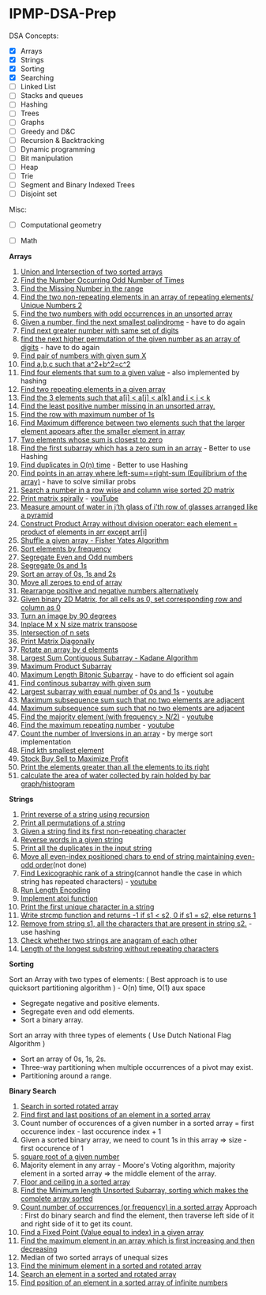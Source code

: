 # IPMP-DSA-Prep

DSA Concepts:

- [x] Arrays
- [x] Strings
- [x] Sorting
- [x] Searching
- [ ] Linked List
- [ ] Stacks and queues
- [ ] Hashing
- [ ] Trees
- [ ] Graphs
- [ ] Greedy and D&C
- [ ] Recursion & Backtracking
- [ ] Dynamic programming
- [ ] Bit manipulation
- [ ] Heap
- [ ] Trie
- [ ] Segment and Binary Indexed Trees
- [ ] Disjoint set

Misc: 
- [ ] Computational geometry
- [ ] Math


**Arrays** 

1. [Union and Intersection of two sorted arrays](https://www.geeksforgeeks.org/union-and-intersection-of-two-sorted-arrays-2/)
2. [Find the Number Occurring Odd Number of Times](https://www.geeksforgeeks.org/find-the-number-occurring-odd-number-of-times/)
3. [Find the Missing Number in the range](https://www.geeksforgeeks.org/find-the-missing-number/)
4. [Find the two non-repeating elements in an array of repeating elements/ Unique Numbers 2](https://www.geeksforgeeks.org/find-two-non-repeating-elements-in-an-array-of-repeating-elements/)
5. [Find the two numbers with odd occurrences in an unsorted array](https://www.geeksforgeeks.org/find-the-two-numbers-with-odd-occurences-in-an-unsorted-array/)
6. [Given a number, find the next smallest palindrome](https://www.geeksforgeeks.org/given-a-number-find-next-smallest-palindrome-larger-than-this-number/) - have to do again
7. [Find next greater number with same set of digits](https://www.geeksforgeeks.org/find-next-greater-number-set-digits/)
8. [find the next higher permutation of the given number as an array of digits](https://practice.geeksforgeeks.org/problems/next-permutation5226/1) - have to do again
9. [Find pair of numbers with given sum X](https://www.geeksforgeeks.org/given-an-array-a-and-a-number-x-check-for-pair-in-a-with-sum-as-x/)
10. [Find a,b,c such that a^2+b^2=c^2](https://www.geeksforgeeks.org/count-number-of-triplet-pairs-a-b-c-such-that-a2-b2-c2-and-1/)
11. [Find four elements that sum to a given value](https://www.geeksforgeeks.org/find-four-elements-that-sum-to-a-given-value-set-2/) - also implemented by hashing
12. [Find two repeating elements in a given array](https://www.geeksforgeeks.org/find-the-two-repeating-elements-in-a-given-array/)
13. [Find the 3 elements such that a[i] < a[j] < a[k] and i < j < k](https://www.geeksforgeeks.org/find-a-sorted-subsequence-of-size-3-in-linear-time/)
14. [Find the least positive number missing in an unsorted array.](https://www.geeksforgeeks.org/find-the-smallest-positive-number-missing-from-an-unsorted-array/)
15. [Find the row with maximum number of 1s](https://www.geeksforgeeks.org/find-the-row-with-maximum-number-1s/)
16. [Find Maximum difference between two elements such that the larger element appears after the smaller element in array](https://www.geeksforgeeks.org/maximum-difference-between-two-elements/)
17. [Two elements whose sum is closest to zero](https://www.geeksforgeeks.org/two-elements-whose-sum-is-closest-to-zero/)
18. [Find the first subarray which has a zero sum in an array](https://www.geeksforgeeks.org/find-if-there-is-a-subarray-with-0-sum/) - Better to use Hashing 
19. [Find duplicates in O(n) time](https://www.geeksforgeeks.org/find-duplicates-in-on-time-and-constant-extra-space/) - Better to use Hashing
20. [Find points in an array where left-sum==right-sum (Equilibrium of the array)](https://www.geeksforgeeks.org/equilibrium-index-of-an-array/) - have to solve similiar probs
21. [Search a number in a row wise and column wise sorted 2D matrix](https://www.geeksforgeeks.org/search-in-row-wise-and-column-wise-sorted-matrix/)
22. [Print matrix spirally](https://www.geeksforgeeks.org/print-a-given-matrix-in-spiral-form/) - [youTube](https://www.youtube.com/watch?v=TmweBVEL0I0)
23. [Measure amount of water in j’th glass of i’th row of glasses arranged like a pyramid](http://www.geeksforgeeks.org/find-water-in-a-glass/) 
24. [Construct Product Array without division operator: each element = product of elements in arr except arr[i]](https://www.geeksforgeeks.org/a-product-array-puzzle/)
25. [Shuffle a given array - Fisher Yates Algorithm](https://www.geeksforgeeks.org/shuffle-a-given-array-using-fisher-yates-shuffle-algorithm/)
26. [Sort elements by frequency](https://www.geeksforgeeks.org/sort-elements-by-frequency/)
27. [Segregate Even and Odd numbers](https://www.geeksforgeeks.org/segregate-even-and-odd-numbers/)
28. [Segregate 0s and 1s](https://www.geeksforgeeks.org/segregate-0s-and-1s-in-an-array-by-traversing-array-once/)
29. [Sort an array of 0s, 1s and 2s](https://www.geeksforgeeks.org/sort-an-array-of-0s-1s-and-2s/)
30. [Move all zeroes to end of array](http://www.geeksforgeeks.org/move-zeroes-end-array/)
31. [Rearrange positive and negative numbers alternatively](http://www.geeksforgeeks.org/rearrange-positive-and-negative-numbers-publish/)
32. [Given binary 2D Matrix, for all cells as 0, set corresponding row and column as 0](https://leetcode.com/problems/set-matrix-zeroes/)
33. [Turn an image by 90 degrees](https://www.geeksforgeeks.org/turn-an-image-by-90-degree/)
34. [Inplace M x N size matrix transpose](http://www.geeksforgeeks.org/inplace-m-x-n-size-matrix-transpose/)
35. [Intersection of n sets](http://www.geeksforgeeks.org/intersection-of-n-sets/)
36. [Print Matrix Diagonally](http://www.geeksforgeeks.org/print-matrix-diagonally/)
37. [Rotate an array by d elements](https://www.geeksforgeeks.org/array-rotation/)
38. [Largest Sum Contiguous Subarray - Kadane Algorithm](https://www.geeksforgeeks.org/largest-sum-contiguous-subarray/)
39. [Maximum Product Subarray](https://www.geeksforgeeks.org/maximum-product-subarray/)
40. [Maximum Length Bitonic Subarray](https://www.geeksforgeeks.org/maximum-length-bitonic-subarray/) - have to do efficient sol again
41. [Find continous subarray with given sum](https://www.geeksforgeeks.org/find-subarray-with-given-sum-in-array-of-integers/)
42. [Largest subarray with equal number of 0s and 1s](https://www.geeksforgeeks.org/largest-subarray-with-equal-number-of-0s-and-1s/) - [youtube](https://www.youtube.com/watch?v=9ZyLjjk536U)
43. [Maximum subsequence sum such that no two elements are adjacent](https://www.geeksforgeeks.org/maximum-sum-such-that-no-two-elements-are-adjacent/)
44. [Maximum subsequence sum such that no two elements are adjacent](http://www.geeksforgeeks.org/maximum-sum-such-that-no-two-elements-are-adjacent/)
45. [Find the majority element (with frequency > N/2)](https://www.geeksforgeeks.org/majority-element/) - [youtube](https://www.youtube.com/watch?v=n5QY3x_GNDg)
46. [Find the maximum repeating number](https://www.geeksforgeeks.org/find-the-maximum-repeating-number-in-ok-time/) - [youtube](https://www.youtube.com/watch?v=iiYc32-4ZJY)
47. [Count the number of Inversions in an array](https://www.geeksforgeeks.org/counting-inversions/) - by merge sort implementation
48. [Find kth smallest element](http://www.geeksforgeeks.org/k-largestor-smallest-elements-in-an-array/)
49. [Stock Buy Sell to Maximize Profit](https://www.geeksforgeeks.org/stock-buy-sell/)
50. [Print the elements greater than all the elements to its right](https://www.geeksforgeeks.org/leaders-in-an-array/)
51. [calculate the area of water collected by rain holded by bar graph/histogram](https://www.geeksforgeeks.org/trapping-rain-water/)


**Strings**

1. [Print reverse of a string using recursion](http://www.geeksforgeeks.org/reverse-a-string-using-recursion/)
2. [Print all permutations of a string](http://www.geeksforgeeks.org/write-a-c-program-to-print-all-permutations-of-a-given-string/)
3. [Given a string find its first non-repeating character](http://www.geeksforgeeks.org/given-a-string-find-its-first-non-repeating-character/)
4. [Reverse words in a given string](https://www.geeksforgeeks.org/reverse-words-in-a-given-string/)
5. [Print all the duplicates in the input string](http://www.geeksforgeeks.org/print-all-the-duplicates-in-the-input-string/)
6. [Move all even-index positioned chars to end of string maintaining even-odd order](http://www.geeksforgeeks.org/an-in-place-algorithm-for-string-transformation/)(not done)
7. [Find Lexicographic rank of a string](https://www.geeksforgeeks.org/lexicographic-rank-of-a-string/)(cannot handle the case in which string has repeated characters) - [youtube](https://youtu.be/uUN8fVPrJn0)
8. [Run Length Encoding](https://www.geeksforgeeks.org/run-length-encoding/)
9. [Implement atoi function](http://www.geeksforgeeks.org/write-your-own-atoi/)
10. [Print the first unique character in a string](https://leetcode.com/problems/first-unique-character-in-a-string/) 
11. [Write strcmp function and returns -1 if s1 < s2, 0 if s1 = s2, else returns 1](https://www.geeksforgeeks.org/write-your-own-strcmp-which-ignores-cases/)
12. [Remove from string s1, all the characters that are present in string s2.](https://www.geeksforgeeks.org/remove-characters-from-the-first-string-which-are-present-in-the-second-string/) - use hashing
13. [Check whether two strings are anagram of each other](https://www.geeksforgeeks.org/check-whether-two-strings-are-anagram-of-each-other/)
14. [Length of the longest substring without repeating characters]()


**Sorting**

Sort an Array with two types of elements: ( Best approach is to use quicksort partitioning algorithm ) - O(n) time, O(1) aux space
 - Segregate negative and positive elements.
 - Segregate even and odd elements.
 - Sort a binary array.

Sort an array with three types of elements ( Use Dutch National Flag Algorithm )

 - Sort an array of 0s, 1s, 2s.
 - Three-way partitioning when multiple occurrences of a pivot may exist.
 - Partitioning around a range.

**Binary Search**

1. [Search in sorted rotated array](https://www.geeksforgeeks.org/search-an-element-in-a-sorted-and-pivoted-array/)
2. [Find first and last positions of an element in a sorted array](https://www.geeksforgeeks.org/find-first-and-last-positions-of-an-element-in-a-sorted-array/)
3. Count number of occurences of a given number in a sorted array = first occurence index - last occurence index + 1
4. Given a sorted binary array, we need to count 1s in this array => size - first occurence of 1
5. [square root of a given number](https://www.geeksforgeeks.org/square-root-of-an-integer/)
6. Majority element in any array - Moore's Voting algorithm, majority element in a sorted array => the middle element of the array.
7. [Floor and ceiling in a sorted array](https://www.geeksforgeeks.org/ceiling-in-a-sorted-array/)
8. [Find the Minimum length Unsorted Subarray, sorting which makes the complete array sorted](https://www.geeksforgeeks.org/minimum-length-unsorted-subarray-sorting-which-makes-the-complete-array-sorted/)
9. [Count number of occurrences (or frequency) in a sorted array](https://www.geeksforgeeks.org/count-number-of-occurrences-or-frequency-in-a-sorted-array/)
Approach : First do binary search and find the element, then traverse left side of it and right side of it to get its count.
10. [Find a Fixed Point (Value equal to index) in a given array](https://www.geeksforgeeks.org/find-a-fixed-point-in-a-given-array/)
11. [Find the maximum element in an array which is first increasing and then decreasing](https://www.geeksforgeeks.org/find-the-maximum-element-in-an-array-which-is-first-increasing-and-then-decreasing/)
12. Median of two sorted arrays of unequal sizes
13. [Find the minimum element in a sorted and rotated array](https://www.geeksforgeeks.org/find-minimum-element-in-a-sorted-and-rotated-array/)
14. [Search an element in a sorted and rotated array](https://www.geeksforgeeks.org/search-an-element-in-a-sorted-and-pivoted-array/)
15. [Find position of an element in a sorted array of infinite numbers](https://www.geeksforgeeks.org/find-position-element-sorted-array-infinite-numbers/)
